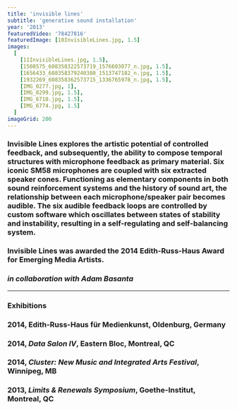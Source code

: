 ```yaml
---
title: 'invisible lines'
subtitle: 'generative sound installation'
year: '2013'
featuredVideo: '78427816'
featuredImage: [10InvisibleLines.jpg, 1.5]
images:
  [
    [11InvisibleLines.jpg, 1.5],
    [1508575_608358322573719_1576603077_n.jpg, 1.5],
    [1656433_608358379240380_1513747182_n.jpg, 1.5],
    [1932269_608358362573715_1336765978_n.jpg, 1.5],
    [IMG_0277.jpg, 1],
    [IMG_0299.jpg, 1.5],
    [IMG_6710.jpg, 1.5],
    [IMG_6774.jpg, 1.5]
  ]
imageGrid: 200
---
```


### Invisible Lines explores the artistic potential of controlled feedback, and subsequently, the ability to compose temporal structures with microphone feedback as primary material. Six iconic SM58 microphones are coupled with six extracted speaker cones. Functioning as elementary components in both sound reinforcement systems and the history of sound art, the relationship between each microphone/speaker pair becomes audible. The six audible feedback loops are controlled by custom software which oscillates between states of stability and instability, resulting in a self-regulating and self-balancing system.

### Invisible Lines was awarded the 2014 Edith-Russ-Haus Award for Emerging Media Artists.

### _in collaboration with Adam Basanta_

---

### **Exhibitions**

### 2014, Edith-Russ-Haus für Medienkunst, Oldenburg, Germany

### 2014, _Data Salon IV_, Eastern Bloc, Montreal, QC

### 2014, _Cluster: New Music and Integrated Arts Festival_, Winnipeg, MB

### 2013, _Limits & Renewals Symposium_, Goethe-Institut, Montreal, QC
